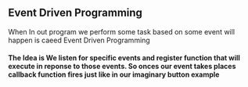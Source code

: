 ## Event Driven Programming

When In out program we perform some task based on some event will happen is caeed Event Driven Programming

#### The Idea is We listen for specific events and register function that will execute in reponse to those events. So onces our event takes places callback function fires just like in our imaginary button example
